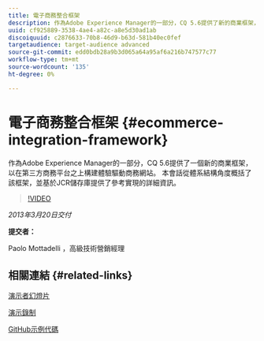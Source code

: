 ```yaml
---
title: 電子商務整合框架
description: 作為Adobe Experience Manager的一部分，CQ 5.6提供了新的商業框架，以在第三方商業平台之上構建體驗驅動的商業網站。 本會話從體系結構角度概括了該框架，並基於JCR儲存庫介紹了參考實現的一些詳細資訊。
uuid: cf925889-3538-4ae4-a82c-a8e5d30ad1ab
discoiquuid: c2876633-70b8-46d9-b63d-581b40ec0fef
targetaudience: target-audience advanced
source-git-commit: edd0bdb28a9b3d065a64a95af6a216b747577c77
workflow-type: tm+mt
source-wordcount: '135'
ht-degree: 0%

---
```


# 電子商務整合框架 {#ecommerce-integration-framework}

作為Adobe Experience Manager的一部分，CQ 5.6提供了一個新的商業框架，以在第三方商務平台之上構建體驗驅動商務網站。 本會話從體系結構角度概括了該框架，並基於JCR儲存庫提供了參考實現的詳細資訊。

>[!VIDEO](https://video.tv.adobe.com/v/19577/?quality=9)

*2013年3月20日交付*

**提交者：**

Paolo Mottadelli ，高級技術營銷經理

## 相關連結 {#related-links}

[演示者幻燈片](https://www.slideshare.net/paolomoz/aem-cq-ecommerce-framework)

[演示錄制](https://vimeo.com/62251523)

[GitHub示例代碼](https://github.com/paolomoz/cq-commerce-impl-sample)
